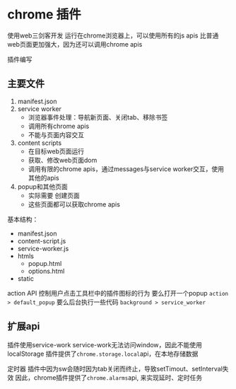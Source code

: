 # chrome 插件

使用web三剑客开发
运行在chrome浏览器上，可以使用所有的js apis
比普通web页面更加强大，因为还可以调用chrome apis

插件编写

## 主要文件

1. manifest.json
2. service worker
    + 浏览器事件处理：导航新页面、关闭tab、移除书签
    + 调用所有chrome apis
    + 不能与页面内容交互
3. content scripts
    + 在目标web页面运行
    + 获取、修改web页面dom
    + 调用有限的chrome apis，通过messages与service worker交互，使用其他的apis
4. popup和其他页面
    + 实际需要 创建页面
    + 这些页面都可以获取chrome apis

基本结构：

+ manifest.json
+ content-script.js
+ service-worker.js
+ htmls
  + popup.html
  + options.html
+ static

action API
控制用户点击工具栏中的插件图标的行为
要么打开一个popup `action > default_popup`
要么后台执行一些代码 `background > service_worker`

## 扩展api

插件使用service-work
service-work无法访问window，因此不能使用localStorage
插件提供了`chrome.storage.local`api，在本地存储数据

定时器
插件中因为sw会随时因为tab关闭而终止，导致setTimout、setInterval失效
因此，chrome插件提供了`chrome.alarms`api, 来实现延时、定时任务
